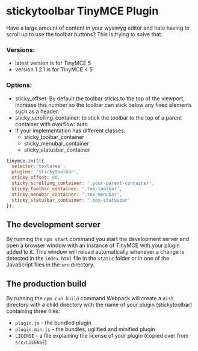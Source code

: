 # stickytoolbar TinyMCE Plugin

Have a large amount of content in your wysiwyg editor and hate having to scroll up to use the toolbar buttons? This is trying to solve that.

### Versions:
- latest version is for TinyMCE 5
- version 1.2.1 is for TinyMCE < 5

### Options:
- sticky_offset: By default the toolbar sticks to the top of the viewport, increase this number so the toolbar can stick below any fixed elements such as a header.
- sticky_scrolling_container: to stick the toolbar to the top of a parent container with overflow: auto
- If your implementation has different classes:
  - sticky_toolbar_container
  - sticky_menubar_container
  - sticky_statusbar_container

```js
tinymce.init({
  selector:'textarea',
  plugins: 'stickytoolbar',
  sticky_offset: 80,
  sticky_scrolling_container: '.your-parent-container',
  sticky_toolbar_container: '.tox-toolbar',
  sticky_menubar_container: '.tox-menubar',
  sticky_statusbar_container: '.tox-statusbar'
});
```

## The development server

By running the `npm start` command you start the development server and open a browser window with an instance of TinyMCE with your plugin added to it. This window will reload automatically whenever a change is detected in the `index.html` file in the `static` folder or in one of the JavaScript files in the `src` directory.

## The production build

By running the `npm run build` command Webpack will create a `dist` directory with a child directory with the name of your plugin (stickytoolbar) containing three files:

* `plugin.js` - the bundled plugin
* `plugin.min.js` - the bundles, uglified and minified plugin
* `LICENSE` - a file explaining the license of your plugin (copied over from `src/LICENSE`)
